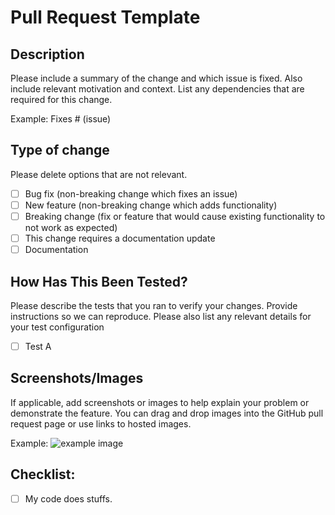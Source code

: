 # Pull Request Template

## Description
Please include a summary of the change and which issue is fixed. Also include relevant motivation and context. List any dependencies that are required for this change.

Example:
Fixes # (issue)

## Type of change
Please delete options that are not relevant.
- [ ] Bug fix (non-breaking change which fixes an issue)
- [ ] New feature (non-breaking change which adds functionality)
- [ ] Breaking change (fix or feature that would cause existing functionality to not work as expected)
- [ ] This change requires a documentation update
- [ ] Documentation

## How Has This Been Tested?
Please describe the tests that you ran to verify your changes. Provide instructions so we can reproduce. Please also list any relevant details for your test configuration

- [ ] Test A


## Screenshots/Images
If applicable, add screenshots or images to help explain your problem or demonstrate the feature. You can drag and drop images into the GitHub pull request page or use links to hosted images.

Example:
![example image](/static/logo/logo.png)

## Checklist:
- [ ] My code does stuffs.
